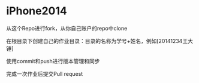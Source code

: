 iPhone2014
==========
从这个Repo进行fork，从你自己账户的repo中clone

在根目录下创建自己的作业目录：目录的名称为学号+姓名，例如[20141234王大锤]

使用commit和push进行版本管理和同步

完成一次作业后提交Pull request

